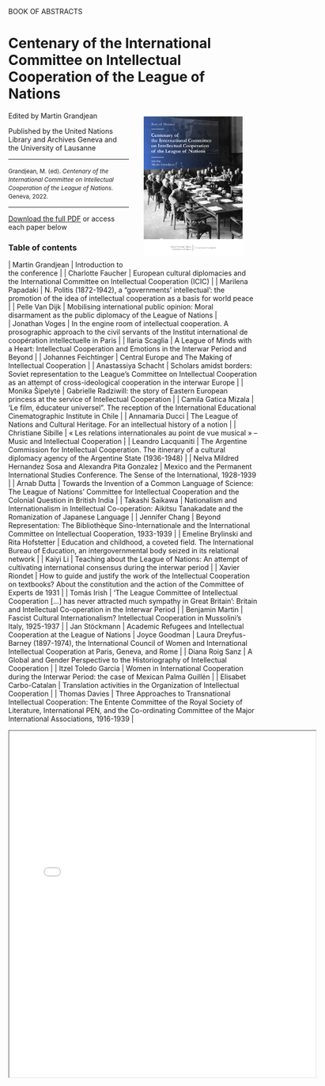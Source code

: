 BOOK OF ABSTRACTS

# Centenary of the International Committee on Intellectual Cooperation of the League of Nations

<a href=""><img src="images/IntellectualCooperation_2022_cover.png" width="200" style="float:right" hspace="30" vspace="10"></a>

Edited by Martin Grandjean

Published by the United Nations Library and Archives Geneva and the University of Lausanne

<hr>

<small>Grandjean, M. (ed). _Centenary of the International Committee on Intellectual Cooperation of the League of Nations_. Geneva, 2022.</small>

<hr>

[Download the full PDF](url) or access each paper below

### Table of contents

| Martin Grandjean | Introduction to the conference |
| Charlotte Faucher | European cultural diplomacies and the International Committee on Intellectual Cooperation (ICIC) | 
| Marilena Papadaki | N. Politis (1872-1942), a “governments’ intellectual’: the promotion of the idea of intellectual cooperation as a basis for world peace |
| Pelle Van Dijk | Mobilising international public opinion: Moral disarmament as the public diplomacy of the League of Nations |  
| Jonathan Voges | In the engine room of intellectual cooperation. A prosographic approach to the civil servants of the Institut international de coopération intellectuelle in Paris | 
| Ilaria Scaglia | A League of Minds with a Heart: Intellectual Cooperation and Emotions in the Interwar Period and Beyond | 
| Johannes Feichtinger | Central Europe and The Making of Intellectual Cooperation |
| Anastassiya Schacht | Scholars amidst borders: Soviet representation to the League’s Committee on Intellectual Cooperation as an attempt of cross-ideological cooperation in the interwar Europe | 
| Monika Šipelytė | Gabrielle Radziwill: the story of Eastern European princess at the service of Intellectual Cooperation | 
| Camila Gatica Mizala | ‘Le film, éducateur universel”. The reception of the International Educational Cinematographic Institute in Chile | 
| Annamaria Ducci | The League of Nations and Cultural Heritage. For an intellectual history of a notion | 
| Christiane Sibille | « Les relations internationales au point de vue musical » – Music and Intellectual Cooperation | 
| Leandro Lacquaniti | The Argentine Commission for Intellectual Cooperation. The itinerary of a cultural diplomacy agency of the Argentine State (1936-1948) |
| Nelva Mildred Hernandez Sosa and Alexandra Pita Gonzalez | Mexico and the Permanent International Studies Conference. The Sense of the International, 1928-1939 |
| Arnab Dutta | Towards the Invention of a Common Language of Science: The League of Nations’ Committee for Intellectual Cooperation and the Colonial Question in British India |
| Takashi Saikawa | Nationalism and Internationalism in Intellectual Co-operation: Aikitsu Tanakadate and the Romanization of Japanese Language |
| Jennifer Chang | Beyond Representation: The Bibliothèque Sino-Internationale and the International Committee on Intellectual Cooperation, 1933-1939 |
| Emeline Brylinski and Rita Hofstetter | Education and childhood, a coveted field. The International Bureau of Education, an intergovernmental body seized in its relational network |
| Kaiyi Li | Teaching about the League of Nations: An attempt of cultivating international consensus during the interwar period |
| Xavier Riondet | How to guide and justify the work of the Intellectual Cooperation on textbooks? About the constitution and the action of the Committee of Experts de 1931 |
| Tomás Irish | ‘The League Committee of Intellectual Cooperation […] has never attracted much sympathy in Great Britain’: Britain and Intellectual Co-operation in the Interwar Period |
| Benjamin Martin | Fascist Cultural Internationalism? Intellectual Cooperation in Mussolini’s Italy, 1925-1937 |
| Jan Stöckmann | Academic Refugees and Intellectual Cooperation at the League of Nations
| Joyce Goodman | Laura Dreyfus-Barney (1897-1974), the International Council of Women and International Intellectual Cooperation at Paris, Geneva, and Rome |
| Diana Roig Sanz | A Global and Gender Perspective to the Historiography of Intellectual Cooperation |
| Itzel Toledo Garcia | Women in International Cooperation during the Interwar Period: the case of Mexican Palma Guillén |
| Elisabet Carbo-Catalan | Translation activities in the Organization of Intellectual Cooperation |
| Thomas Davies | Three Approaches to Transnational Intellectual Cooperation: The Entente Committee of the Royal Society of Literature, International PEN, and the Co-ordinating Committee of the Major International Associations, 1916-1939 |



<iframe src="files/" width="620px" height="700px">

  
  

